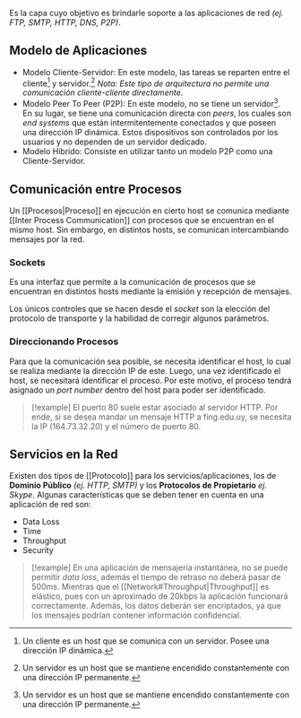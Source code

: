 Es la capa cuyo objetivo es brindarle soporte a las aplicaciones de red *(ej. FTP, SMTP, HTTP, DNS, P2P)*.

## Modelo de Aplicaciones
- Modelo Cliente-Servidor: En este modelo, las tareas se reparten entre el cliente[^1] y servidor.[^2] *Nota: Este tipo de arquitectura no permite una comunicación cliente-cliente directamente*.
- Modelo Peer To Peer (P2P): En este modelo, no se tiene un servidor[^2]. En su lugar, se tiene una comunicación directa con *peers*, los cuales son *end systems* que están intermitentemente conectados y que poseen una dirección IP dinámica. Estos dispositivos son controlados por los usuarios y no dependen de un servidor dedicado.
- Modelo Híbrido: Consiste en utilizar tanto un modelo P2P como una Cliente-Servidor.

## Comunicación entre Procesos
Un [[Procesos|Proceso]] en ejecución en cierto host se comunica mediante [[Inter Process Communication]] con procesos que se encuentran en el mismo host. Sin embargo, en distintos hosts, se comunican intercambiando mensajes por la red.

### Sockets
Es una interfaz que permite a la comunicación de procesos que se encuentran en distintos hosts mediante la emisión y recepción de mensajes.

Los únicos controles que se hacen desde el *socket* son la elección del protocolo de transporte y la habilidad de corregir algunos parámetros.

### Direccionando Procesos
Para que la comunicación sea posible, se necesita identificar el host, lo cual se realiza mediante la dirección IP de este. Luego, una vez identificado el host, se necesitará identificar el proceso. Por este motivo, el proceso tendrá asignado un *port number* dentro del host para poder ser identificado.

>[!example] 
>El puerto 80 suele estar asociado al servidor HTTP. Por ende, si se desea mandar un mensaje HTTP a fing.edu.uy, se necesita la IP (164.73.32.20) y el número de puerto 80.

## Servicios en la Red
Existen dos tipos de [[Protocolo]] para los servicios/aplicaciones, los de **Dominio Público** *(ej. HTTP, SMTP)* y los **Protocolos de Propietario** *ej. Skype*. Algunas características que se deben tener en cuenta en una aplicación de red son:
- Data Loss
- Time
- Throughput
- Security

>[!example] 
>En una aplicación de mensajería instantánea, no se puede permitir *data loss*, además el tiempo de retraso no deberá pasar de 500ms. Mientras que el [[Network#Throughput|Throughput]] es elástico, pues con un aproximado de 20kbps la aplicación funcionará correctamente. Además, los datos deberán ser encriptados, ya que los mensajes podrían contener información confidencial.

[^1]: Un cliente es un host que se comunica con un servidor. Posee una dirección IP dinámica.
[^2]: Un servidor es un host que se mantiene encendido constantemente con una dirección IP permanente.
